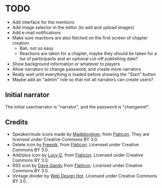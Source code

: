 TODO
====

* Add interface for the mentions
* Add image selector in the editor (to add and upload images)
* Add e-mail notifications
* Make sure reactions are also fetched on the first screen of chapter
  creation
  * Bah, not so easy
  * Reactions are taken for a chapter, maybe they should be taken for
    a list of participants and an optional cut-off publishing date?
* Show background information or whatever to players
* Allow narrators to change password, and create more narrators
* Really wait until everything is loaded before showing the "Start" button
* Maybe add an "admin" role so that not all narrators can create users?

Initial narrator
----------------

The initial user/narrator is "narrator", and the password is "changeme!".

Credits
-------

* Speaker/mute icons made by
  [Madebyoliver](http://www.flaticon.com/authors/madebyoliver), from
  [Flaticon](http://www.flaticon.com). They are licensed under
  Creative Commons BY 3.0.
* Delete icon by [Freepik](http://www.flaticon.com/authors/freepik),
  from [Flaticon](http://www.flaticon.com). Licensed under Creative
  Commons BY 3.0.
* Add/plus icon by [Lucy G](http://www.flaticon.com/authors/lucy-g),
  from [Flaticon](http://www.flaticon.com). Licensed under Creative
  Commons BY 3.0.
* RSS icon by [Dave Gandy](http://www.flaticon.com/authors/dave-gandy)
  from [Flaticon](http://www.flaticon.com). Licensed under Creative
  Commons BY 3.0.
* Vintage divider by
  [Web Design Hot](http://www.webdesignhot.com/free-vector-%20graphics/vector-set-of-vintage-design-divider-elements/). Licensed
  under Creative Commons BY 3.0.
